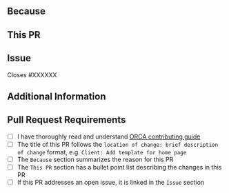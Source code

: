 <!-- Yayy anotehr PR, we're getting closer to completing our project, good job! -->

## Because
<!-- Summarize the purpose or reasons for this PR, e.g. what problem it solves or what benefit it provides. -->


## This PR
<!-- A bullet point list of one or more items describing the specific changes. -->


## Issue
<!--
If this PR closes an open issue in this repo, replace the XXXXX below with the issue number, e.g. Closes #2013.

If this PR closes an open issue in another TOP repo, replace the #XXXXX with the URL of the issue, e.g. Closes https://github.com/mathdebate09/orca/issues/XXXXX

If this PR does not close, but is related to another issue or PR, you can link it as above without the 'Closes' keyword, e.g. 'Related to #2013'.

_Note:_ any pull request created for an issue that already has someone else assigned **will be closed without review**.
-->
Closes #XXXXXX

## Additional Information
<!-- Any other information about this PR, such as a link to a Discord discussion. -->


## Pull Request Requirements
<!-- Replace the whitespace between the square brackets with an 'x', e.g. [x]. After you create the PR, they will become checkboxes that you can click on. -->
- [ ] I have thoroughly read and understand [ORCA contributing guide](https://github.com/sciencestuff0510/orca-frontend/blob/main/CONTRIBUTING.md)
- [ ] The title of this PR follows the `location of change: brief description of change` format, e.g. `Client: Add template for home page`
- [ ] The `Because` section summarizes the reason for this PR
- [ ] The `This PR` section has a bullet point list describing the changes in this PR
- [ ] If this PR addresses an open issue, it is linked in the `Issue` section